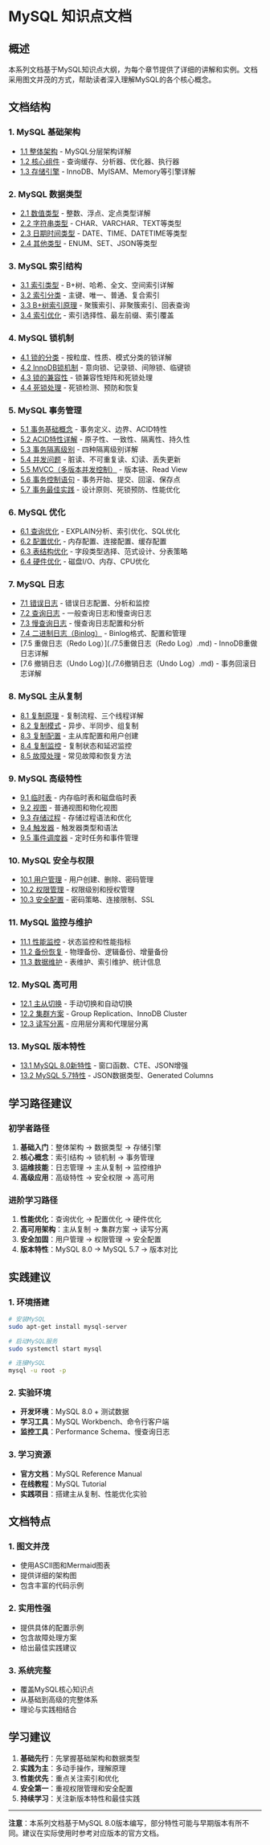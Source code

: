 # MySQL 知识点文档

## 概述

本系列文档基于MySQL知识点大纲，为每个章节提供了详细的讲解和实例。文档采用图文并茂的方式，帮助读者深入理解MySQL的各个核心概念。

## 文档结构

### 1. MySQL 基础架构

- [1.1 整体架构](./1.1整体架构.md) - MySQL分层架构详解
- [1.2 核心组件](./1.2核心组件.md) - 查询缓存、分析器、优化器、执行器
- [1.3 存储引擎](./1.3存储引擎.md) - InnoDB、MyISAM、Memory等引擎详解

### 2. MySQL 数据类型

- [2.1 数值类型](./2.1数值类型.md) - 整数、浮点、定点类型详解
- [2.2 字符串类型](./2.2字符串类型.md) - CHAR、VARCHAR、TEXT等类型
- [2.3 日期时间类型](./2.3日期时间类型.md) - DATE、TIME、DATETIME等类型
- [2.4 其他类型](./2.4其他类型.md) - ENUM、SET、JSON等类型

### 3. MySQL 索引结构

- [3.1 索引类型](./3.1索引类型.md) - B+树、哈希、全文、空间索引详解
- [3.2 索引分类](./3.2索引分类.md) - 主键、唯一、普通、复合索引
- [3.3 B+树索引原理](./3.3B+树索引原理.md) - 聚簇索引、非聚簇索引、回表查询
- [3.4 索引优化](./3.4索引优化.md) - 索引选择性、最左前缀、索引覆盖

### 4. MySQL 锁机制

- [4.1 锁的分类](./4.1锁的分类.md) - 按粒度、性质、模式分类的锁详解
- [4.2 InnoDB锁机制](./4.2InnoDB锁机制.md) - 意向锁、记录锁、间隙锁、临键锁
- [4.3 锁的兼容性](./4.3锁的兼容性.md) - 锁兼容性矩阵和死锁处理
- [4.4 死锁处理](./4.4死锁处理.md) - 死锁检测、预防和恢复

### 5. MySQL 事务管理

- [5.1 事务基础概念](./5.1事务基础概念.md) - 事务定义、边界、ACID特性
- [5.2 ACID特性详解](./5.2ACID特性详解.md) - 原子性、一致性、隔离性、持久性
- [5.3 事务隔离级别](./5.3事务隔离级别.md) - 四种隔离级别详解
- [5.4 并发问题](./5.4并发问题.md) - 脏读、不可重复读、幻读、丢失更新
- [5.5 MVCC（多版本并发控制）](./5.5MVCC（多版本并发控制）.md) - 版本链、Read View
- [5.6 事务控制语句](./5.6事务控制语句.md) - 事务开始、提交、回滚、保存点
- [5.7 事务最佳实践](./5.7事务最佳实践.md) - 设计原则、死锁预防、性能优化

### 6. MySQL 优化

- [6.1 查询优化](./6.1查询优化.md) - EXPLAIN分析、索引优化、SQL优化
- [6.2 配置优化](./6.2配置优化.md) - 内存配置、连接配置、缓存配置
- [6.3 表结构优化](./6.3表结构优化.md) - 字段类型选择、范式设计、分表策略
- [6.4 硬件优化](./6.4硬件优化.md) - 磁盘I/O、内存、CPU优化

### 7. MySQL 日志

- [7.1 错误日志](./7.1错误日志.md) - 错误日志配置、分析和监控
- [7.2 查询日志](./7.2查询日志.md) - 一般查询日志和慢查询日志
- [7.3 慢查询日志](./7.3慢查询日志.md) - 慢查询日志配置和分析
- [7.4 二进制日志（Binlog）](./7.4二进制日志（Binlog）.md) - Binlog格式、配置和管理
- [7.5 重做日志（Redo Log）](./7.5重做日志（Redo Log）.md) - InnoDB重做日志详解
- [7.6 撤销日志（Undo Log）](./7.6撤销日志（Undo Log）.md) - 事务回滚日志详解

### 8. MySQL 主从复制

- [8.1 复制原理](./8.1复制原理.md) - 复制流程、三个线程详解
- [8.2 复制模式](./8.2复制模式.md) - 异步、半同步、组复制
- [8.3 复制配置](./8.3复制配置.md) - 主从库配置和用户创建
- [8.4 复制监控](./8.4复制监控.md) - 复制状态和延迟监控
- [8.5 故障处理](./8.5故障处理.md) - 常见故障和恢复方法

### 9. MySQL 高级特性

- [9.1 临时表](./9.1临时表.md) - 内存临时表和磁盘临时表
- [9.2 视图](./9.2视图.md) - 普通视图和物化视图
- [9.3 存储过程](./9.3存储过程.md) - 存储过程语法和优化
- [9.4 触发器](./9.4触发器.md) - 触发器类型和语法
- [9.5 事件调度器](./9.5事件调度器.md) - 定时任务和事件管理

### 10. MySQL 安全与权限

- [10.1 用户管理](./10.1用户管理.md) - 用户创建、删除、密码管理
- [10.2 权限管理](./10.2权限管理.md) - 权限级别和授权管理
- [10.3 安全配置](./10.3安全配置.md) - 密码策略、连接限制、SSL

### 11. MySQL 监控与维护

- [11.1 性能监控](./11.1性能监控.md) - 状态监控和性能指标
- [11.2 备份恢复](./11.2备份恢复.md) - 物理备份、逻辑备份、增量备份
- [11.3 数据维护](./11.3数据维护.md) - 表维护、索引维护、统计信息

### 12. MySQL 高可用

- [12.1 主从切换](./12.1主从切换.md) - 手动切换和自动切换
- [12.2 集群方案](./12.2集群方案.md) - Group Replication、InnoDB Cluster
- [12.3 读写分离](./12.3读写分离.md) - 应用层分离和代理层分离

### 13. MySQL 版本特性

- [13.1 MySQL 8.0新特性](./13.1MySQL8.0新特性.md) - 窗口函数、CTE、JSON增强
- [13.2 MySQL 5.7特性](./13.2MySQL5.7特性.md) - JSON数据类型、Generated Columns

## 学习路径建议

### 初学者路径

1. **基础入门**：整体架构 → 数据类型 → 存储引擎
2. **核心概念**：索引结构 → 锁机制 → 事务管理
3. **运维技能**：日志管理 → 主从复制 → 监控维护
4. **高级应用**：高级特性 → 安全权限 → 高可用

### 进阶学习路径

1. **性能优化**：查询优化 → 配置优化 → 硬件优化
2. **高可用架构**：主从复制 → 集群方案 → 读写分离
3. **安全加固**：用户管理 → 权限管理 → 安全配置
4. **版本特性**：MySQL 8.0 → MySQL 5.7 → 版本对比

## 实践建议

### 1. 环境搭建

```bash
# 安装MySQL
sudo apt-get install mysql-server

# 启动MySQL服务
sudo systemctl start mysql

# 连接MySQL
mysql -u root -p
```

### 2. 实验环境

- **开发环境**：MySQL 8.0 + 测试数据
- **学习工具**：MySQL Workbench、命令行客户端
- **监控工具**：Performance Schema、慢查询日志

### 3. 学习资源

- **官方文档**：MySQL Reference Manual
- **在线教程**：MySQL Tutorial
- **实践项目**：搭建主从复制、性能优化实验

## 文档特点

### 1. 图文并茂

- 使用ASCII图和Mermaid图表
- 提供详细的架构图
- 包含丰富的代码示例

### 2. 实用性强

- 提供具体的配置示例
- 包含故障处理方案
- 给出最佳实践建议

### 3. 系统完整

- 覆盖MySQL核心知识点
- 从基础到高级的完整体系
- 理论与实践相结合

## 学习建议

1. **基础先行**：先掌握基础架构和数据类型
2. **实践为主**：多动手操作，理解原理
3. **性能优先**：重点关注索引和优化
4. **安全第一**：重视权限管理和安全配置
5. **持续学习**：关注新版本特性和最佳实践

---

**注意**：本系列文档基于MySQL 8.0版本编写，部分特性可能与早期版本有所不同。建议在实际使用时参考对应版本的官方文档。 